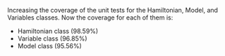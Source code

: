 Increasing the coverage of the unit tests for the Hamiltonian, Model, and Variables classes. Now the coverage for each of them is: 
- Hamiltonian class (98.59%)
- Variable class (96.85%)
-  Model class (95.56%)
